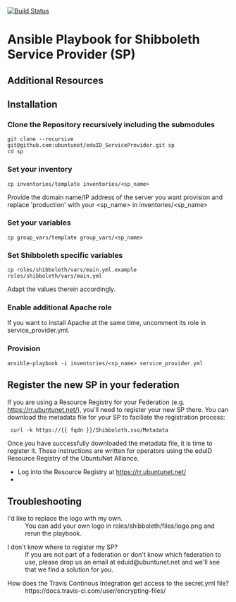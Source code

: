 [![Build Status](https://travis-ci.org/ubuntunet/eduID_ServiceProvider.png?branch=master)](https://travis-ci.org/ubuntunet/eduID_ServiceProvider)

# Ansible Playbook for Shibboleth Service Provider (SP)

## Additional Resources


## Installation

### Clone the Repository recursively including the submodules

```
git clone --recursive git@github.com:ubuntunet/eduID_ServiceProvider.git sp
cd sp
```

### Set your inventory

```
cp inventories/template inventories/<sp_name>
```

Provide the domain name/IP address of the server you want provision and replace 'production' with your <sp_name> in inventories/<sp_name>

### Set your variables

```
cp group_vars/template group_vars/<sp_name>
```

### Set Shibboleth specific variables

```
cp roles/shibboleth/vars/main.yml.example roles/shibboleth/vars/main.yml
```

Adapt the values therein accordingly.

### Enable additional Apache role

If you want to install Apache at the same time, uncomment its role in service_provider.yml.


### Provision

```
ansible-playbook -i inventories/<sp_name> service_provider.yml
```


## Register the new SP in your federation

If you are using a Resource Registry for your Federation (e.g. https://rr.ubuntunet.net/), you'll need to register your new SP there. You can download the metadata file for your SP to faciliate the registration process:

```
 curl -k https://{{ fqdn }}/Shibboleth.sso/Metadata
```

Once you have successfully downloaded the metadata file, it is time to register it. These instructions are written for operators using the eduID Resource Registry of the UbuntuNet Alliance. 

* Log into the Resource Registry at https://rr.ubuntunet.net/
* 


## Troubleshooting

<dl>
  <dt>
    I'd like to replace the logo with my own.
  </dt>
  <dd>
    You can add your own logo in roles/shibboleth/files/logo.png and rerun the playbook.
  </dd>
</dl>


<dl>
  <dt>
    I don't know where to register my SP?
  </dt>
  <dd>
    If you are not part of a federation or don't know which federation to use, please drop us an email at eduid@ubuntunet.net and we'll see that we find a solution for you.
  </dd>
</dl>

<dl>
  <dt>
    How does the Travis Continous Integration get access to the secret.yml file?
  </dt>
  <dd>
    https://docs.travis-ci.com/user/encrypting-files/
  </dd>
</dl>
